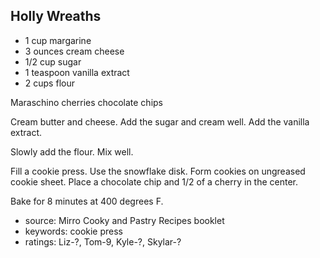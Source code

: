 Holly Wreaths
-------------

- 1 cup margarine
- 3 ounces cream cheese
- 1/2 cup sugar
- 1 teaspoon vanilla extract
- 2 cups flour

Maraschino cherries
chocolate chips

Cream butter and cheese.  Add the sugar and cream well.  Add the
vanilla extract.

Slowly add the flour.  Mix well.

Fill a cookie press.  Use the snowflake disk.  Form cookies on
ungreased cookie sheet.  Place a chocolate chip and 1/2 of a cherry in
the center.

Bake for 8 minutes at 400 degrees F.

- source: Mirro Cooky and Pastry Recipes booklet
- keywords: cookie press
- ratings: Liz-?, Tom-9, Kyle-?, Skylar-?
